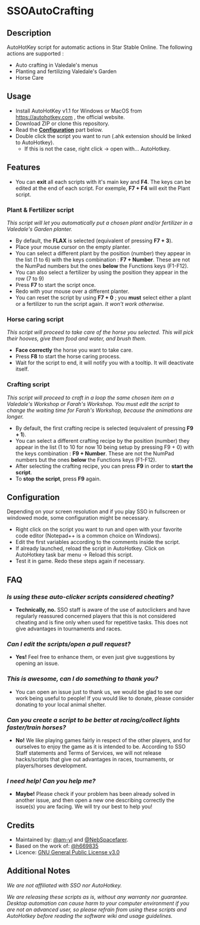# SSOAutoCrafting

## Description

AutoHotKey script for automatic actions in Star Stable Online.
The following actions are supported :
- Auto crafting in Valedale's menus
- Planting and fertilizing Valedale's Garden
- Horse Care

## Usage

- Install AutoHotKey v1.1 for Windows or MacOS from <https://autohotkey.com> , the official website.
- Download ZIP or clone this repository.
- Read the [**Configuration**](https://github.com/am-yl/SSOAutoCrafting#configuration) part below.
- Double click the script you want to run (.ahk extension should be linked to AutoHotkey).
  - If this is not the case, right click -> open with... AutoHotkey.

## Features

- You can **exit** all each scripts with it's main key and **F4**. The keys can  be edited at the end of each script. For exemple, **F7 + F4** will exit the Plant script.

### Plant & Fertilizer script
  *This script will let you automatically put a chosen plant and/or fertilizer in a Valedale's Garden planter.*
  - By default, the **FLAX** is selected (equivalent of pressing **F7 + 3**).
  - Place your mouse cursor on the empty planter.
  - You can select a different plant by the position (number) they appear in the list (1 to 6) with the keys combination : **F7 + Number**. These are not the NumPad numbers but the ones **below** the Functions keys (F1-F12).
  - You can also select a fertilizer by using the position they appear in the row (7 to 9)
  - Press **F7** to start the script once.
  - Redo with your mouse over a different planter.
  - You can reset the script by using **F7 + 0** ; you **must** select either a plant or a fertilizer to run the script again. *It won't work otherwise.*

### Horse caring script
  *This script will proceed to take care of the horse you selected. This will pick their hooves, give them food and water, and brush them.*
  - **Face correctly** the horse you want to take care.
  - Press **F8** to start the horse caring process.
  - Wait for the script to end, it will notify you with a tooltip. It will deactivate itself.

### Crafting script
  *This script will proceed to craft in a loop the same chosen item on a Valedale's Workshop or Farah's Workshop. You must edit the script to change the waiting time for Farah's Workshop, because the animations are longer.*
  - By default, the first crafting recipe is selected (equivalent of pressing **F9 + 1**).
  - You can select a different crafting recipe by the position (number) they appear in the list (1 to 10 for now 10 being setup by pressing F9 + 0) with the keys combination : **F9 + Number**. These are not the NumPad numbers but the ones **below** the Functions keys (F1-F12).
  - After selecting the crafting recipe, you can press **F9** in order to **start the script**.
  - To **stop the script**, press **F9** again.

## Configuration

Depending on your screen resolution and if you play SSO in fullscreen or windowed mode, some configuration might be necessary.

- Right click on the script you want to run and open with your favorite code editor (Notepad++ is a common choice on Windows).
- Edit the first variables according to the comments inside the script.
- If already launched, reload the script in AutoHotkey. Click on AutoHotkey task bar menu -> Reload this script.
- Test it in game. Redo these steps again if necessary.

## FAQ

### *Is using these auto-clicker scripts considered cheating?*
- **Technically, no.** SSO staff is aware of the use of autoclickers and have regularly reassured concerned players that this is not considered cheating and is fine only when used for repetitive tasks. This does not give advantages in tournaments and races.

### *Can I edit the scripts/open a pull request?*
- **Yes!** Feel free to enhance them, or even just give suggestions by opening an issue.

###  *This is awesome, can I do something to thank you?*
- You can open an issue just to thank us, we would be glad to see our work being useful to people! If you would like to donate, please consider donating to your local animal shelter.

###  *Can you create a script to be better at racing/collect lights faster/train horses?*
- **No!** We like playing games fairly in respect of the other players, and for ourselves to enjoy the game as it is intended to be. According to SSO Staff statements and Terms of Services, we will not release hacks/scripts that give out advantages in races, tournaments, or players/horses development.

###  *I need help! Can you help me?*
- **Maybe!** Please check if your problem has been already solved in another issue, and then open a new one describing correctly the issue(s) you are facing. We will try our best to help you!

## Credits

- Maintained by: [@am-yl](https://github.com/am-yl) and [@NebSpacefarer](https://github.com/NebSpacefarer).
- Based on the work of: [@h669835](https://github.com/h669835)
- Licence: [GNU General Public License v3.0](https://github.com/am-yl/SSOAutoCrafting/blob/main/LICENSE)

## Additional Notes

*We are not affiliated with SSO nor AutoHotkey.*

*We are releasing these scripts as is, without any warranty nor guarantee. Desktop automation can cause harm to your computer environment if you are not an advanced user, so please refrain from using these scripts and AutoHotkey before reading the software wiki and usage guidelines.*
